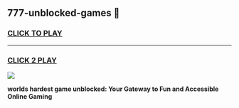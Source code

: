 
## 777-unblocked-games 👋
<h3>
<a href="https://premium.freeplayer.one?title=777-unblocked-games&ref=14F">CLICK TO PLAY</a></h3>
<hr>

<h3>
<a href="https://premium.freeplayer.one?title=777-unblocked-games&ref=14F">CLICK 2 PLAY</a>
  
</h3>

<a href="https://premium.freeplayer.one?title=777-unblocked-games&ref=12F/"><img src="https://clearcache.store/games.png"></a>


**worlds hardest game unblocked: Your Gateway to Fun and Accessible Online Gaming**
